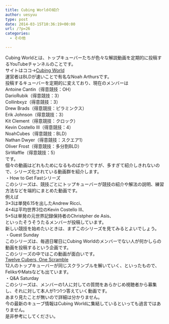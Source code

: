 ```yaml
---
title: Cubing Worldの紹介
author: uesyuu
type: post
date: 2014-03-15T10:36:19+00:00
url: /?p=26
categories:
  - その他

---
```

Cubing Worldとは、トップキューバーたちが色々な解説動画を定期的に投稿するYouTubeチャンネルのことです。  
サイトはココ→[Cubing World][1]  
運営者はBLDが速いことで有名なNoah Arthursです。  
投稿するキューバーを定期的に変えており、現在のメンバーは  
Antoine Cantin（得意競技：OH）  
DarioRubik（得意競技：3）  
Collinbxyz（得意競技：3）  
Drew Brads（得意競技：ピラミンクス）  
Erik Johnson（得意競技：3）  
Kit Clement（得意競技：クロック）  
Kevin Costello III（得意競技：4）  
NoahCubes（得意競技：BLD）  
Nathan Dwyer（得意競技：スクエア1）  
Oliver Frost（得意競技：多分割BLD）  
SirWaffle（得意競技：5）  
です。  
個々の動画はどれもためになるものばかりですが、多すぎて紹介しきれないので、シリーズ化されている動画群を紹介します。  
・How to Get Fastシリーズ  
このシリーズは、競技ごとにトップキューバーが競技の紹介や解法の説明、練習方法などを端的にまとめた動画です。  
例えば  
3&#215;3は単発6.15を出したAndrew Ricci、  
4&#215;4は平均世界3位のKevin Costello Ⅲ、  
5&#215;5は単発の元世界記録保持者のChristpher de Asis、  
といったそうそうたるメンバーが投稿しています。  
新しい競技を始めたいときは、まずこのシリーズを見てみるとよいでしょう。  
・Guest Sunday  
このシリーズは、毎週日曜日にCubing Worldのメンバーでない人が何かしらの動画を投稿するという企画です。  
このシリーズの中ではこの動画が面白いです。  
[Twelve Cubers, One Scramble][2]  
12人のトップキューバーが同じスクランブルを解いていく、といったもので、FeliksやMatsなども出ています。  
・Q&A Saturday  
このシリーズは、メンバーの1人に対しての質問をあらかじめ視聴者から募集し、それに対して本人が1つ1つ答えていく動画です。  
あまり見たことが無いので詳細は分かりません。  
今の最新のキューブ情報はCubing Worldに集結しているといっても過言ではありません。  
是非参考にしてください。

 [1]: https://www.youtube.com/user/CubingWorld
 [2]: https://www.youtube.com/watch?v=mFFfjzD-MLI